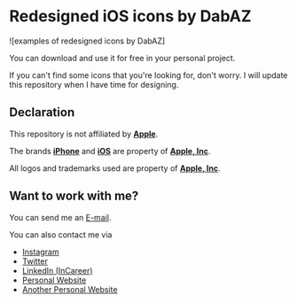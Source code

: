 # Redesigned iOS icons by DabAZ
![examples of redesigned icons by DabAZ]

You can download and use it for free in your personal project.

If you can't find some icons that you're looking for, don't worry. I will update this repository when I have time for designing.

## Declaration

This repository is not affiliated by [**Apple**](https://www.apple.com/).

The brands [**iPhone**](https://www.apple.com/iphone/) and [**iOS**](https://www.apple.com/ios/ios-15/) are property of [**Apple, Inc**](https://www.apple.com/).

All logos and trademarks used are property of [**Apple, Inc**](https://www.apple.com/).

## Want to work with me?

You can send me an [E-mail](mailto:dieboldhan123@gmail.com).

You can also contact me via 
- [Instagram](https://www.instagram.com/dabaz_luvs_hot_girls/)
- [Twitter](https://twitter.com/dab_az/)
- [LinkedIn (InCareer)](https://www.linkedin.cn/incareer/in/diebold-dai-816814177)
- [Personal Website](https://dabaz.vercel.app)
- [Another Personal Website](https://dabazofficial.com)
